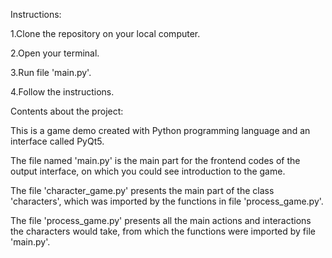Instructions:

1.Clone the repository on your local computer.

2.Open your terminal.

3.Run file 'main.py'.

4.Follow the instructions.

Contents about the project:

This is a game demo created with Python programming language and an interface called PyQt5.

The file named 'main.py' is the main part for the frontend codes of the output interface, on which you could see introduction to the game.

The file 'character_game.py' presents the main part of the class 'characters', which was imported by the functions in file 'process_game.py'.

The file 'process_game.py' presents all the main actions and interactions the characters would take, from which the functions were imported by file 'main.py'.
